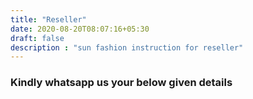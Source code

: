 ```yaml
---
title: "Reseller"
date: 2020-08-20T08:07:16+05:30
draft: false
description : "sun fashion instruction for reseller"
---
```


### Kindly whatsapp us your below given details



